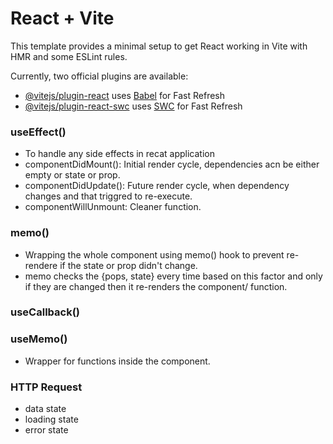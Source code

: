# React + Vite

This template provides a minimal setup to get React working in Vite with HMR and some ESLint rules.

Currently, two official plugins are available:

- [@vitejs/plugin-react](https://github.com/vitejs/vite-plugin-react/blob/main/packages/plugin-react/README.md) uses [Babel](https://babeljs.io/) for Fast Refresh
- [@vitejs/plugin-react-swc](https://github.com/vitejs/vite-plugin-react-swc) uses [SWC](https://swc.rs/) for Fast Refresh

### useEffect()

- To handle any side effects in recat application
- componentDidMount(): Initial render cycle, dependencies acn be either empty or state or prop.
- componentDidUpdate(): Future render cycle, when dependency changes and that triggred to re-execute.
- componentWillUnmount: Cleaner function.

### memo()

- Wrapping the whole component using memo() hook to prevent re-rendere if the state or prop didn't change.
- memo checks the {pops, state} every time based on this factor and only if they are changed then it re-renders the component/ function.

### useCallback()

### useMemo()

- Wrapper for functions inside the component.

### HTTP Request

- data state
- loading state
- error state
